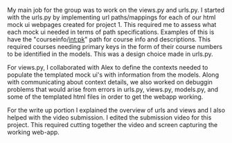 My main job for the group was to work on the views.py and urls.py. I started with the urls.py by implementing url paths/mappings for each of our html mock ui webpages created for project 1. This required me to assess what each mock ui needed in terms of path specifications. Examples of this is have the "courseinfo/<int:pk>" path for course info and descriptions. This required courses needing primary keys in the form of their course numbers to be identified in the models. This was a design choice made in urls.py.

For views.py, I collaborated with Alex to define the contexts needed to populate the templated mock ui's with information from the models. Along with communicating about context details, we also worked on debuggin problems that would arise from errors in urls.py, views.py, models.py, and some of the templated html files in order to get the webapp working.  

For the write up portion I explained the overview of urls and views and I also helped with the video submission. I edited the submission video for this project. This required cutting together the video and screen capturing the working web-app.
